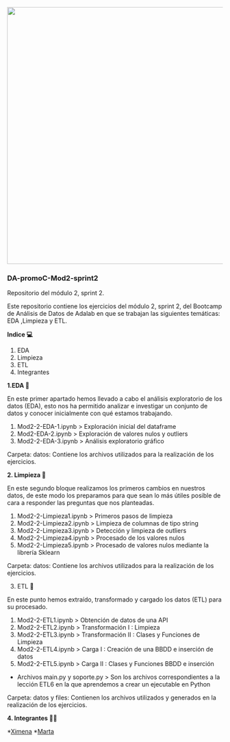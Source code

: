 <img src="https://github.com/XimenaPTM/project2-da-promo-c-modulo-2-team4/blob/main/Ximena%20trujillo%20morillo.png" width="600" align='center'>

### DA-promoC-Mod2-sprint2

Repositorio del módulo 2, sprint 2.

Este repositorio contiene los ejercicios del módulo 2, sprint 2, del Bootcamp de Análisis de Datos de Adalab en que se trabajan las siguientes temáticas: EDA ,Limpieza y ETL.

**Indice 💻**
1. EDA
2. Limpieza
3. ETL
4. Integrantes



**1.EDA :bookmark_tabs:**

En este primer apartado hemos llevado a cabo el análisis exploratorio de los datos (EDA), esto nos ha permitido analizar e investigar un conjunto de    datos y conocer inicialmente con qué estamos trabajando.

1. Mod2-2-EDA-1.ipynb > Exploración inicial del dataframe
2. Mod2-EDA-2.ipynb > Exploración de valores nulos y outliers
3. Mod2-2-EDA-3.ipynb > Análisis exploratorio gráfico

Carpeta: datos: Contiene los archivos utilizados para la realización de los ejercicios.

  
  
**2. Limpieza 	:broom:**

En este segundo bloque realizamos los primeros cambios en nuestros datos, de este modo los preparamos para que sean lo más útiles posible de cara a         responder las preguntas que nos planteadas. 

1. Mod2-2-Limpieza1.ipynb > Primeros pasos de limpieza
2. Mod2-2-Limpieza2.ipynb > Limpieza de columnas de tipo string
3. Mod2-2-Limpieza3.ipynb > Detección y limpieza de outliers
4. Mod2-2-Limpieza4.ipynb > Procesado de los valores nulos
5. Mod2-2-Limpieza5.ipynb > Procesado de valores nulos mediante la librería Sklearn


Carpeta: datos: Contiene los archivos utilizados para la realización de los ejercicios.



3. ETL 🌠 

En este punto hemos extraído, transformado y cargado los datos (ETL) para su procesado.
    
1. Mod2-2-ETL1.ipynb > Obtención de datos de una API
2. Mod2-2-ETL2.ipynb > Transformación I : Limpieza
3. Mod2-2-ETL3.ipynb > Transformación II : Clases y Funciones de Limpieza
4. Mod2-2-ETL4.ipynb > Carga I : Creación de una BBDD e inserción de datos
5. Mod2-2-ETL5.ipynb > Carga II : Clases y Funciones BBDD e inserción
* Archivos main.py y soporte.py > Son los archivos correspondientes a la lección ETL6 en la que aprendemos a crear un ejecutable en Python
    
Carpeta: datos y files: Contienen los archivos utilizados y generados en la realización de los ejercicios.


**4. Integrantes 👩👩**
  
  *[Ximena](https://github.com/XimenaPTM)
  *[Marta](https://github.com/MartaOrdas)

